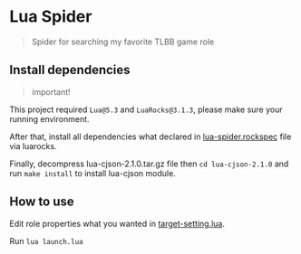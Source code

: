 # Lua Spider

> Spider for searching my favorite TLBB game role

## Install dependencies

> important!

This project required `Lua@5.3` and `LuaRocks@3.1.3`, please make sure your running environment.

After that, install all dependencies what declared in [lua-spider.rockspec](./lua-spider.rockspec) file via luarocks.

Finally, decompress lua-cjson-2.1.0.tar.gz file then `cd lua-cjson-2.1.0` and run `make install` to install lua-cjson module.

## How to use

Edit role properties what you wanted in [target-setting.lua](./target-setting.lua).

Run `lua launch.lua`
